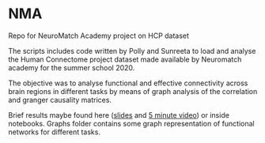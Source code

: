 # NMA
Repo for NeuroMatch Academy  project on HCP dataset

The scripts includes code written by Polly and Sunreeta to load and analyse the Human Connectome project dataset made available by Neuromatch academy for the summer school 2020.  

The objective was to analyse functional and effective connectivity across brain regions in different tasks by means of graph analysis of the correlation and granger causality matrices.

Brief results maybe found here ([slides](https://www.canva.com/design/DAEDbi0SMms/BmvDK8jL76An1mSDy8HPcg/view?utm_content=DAEDbi0SMms&utm_campaign=designshare&utm_medium=link&utm_source=sharebutton) and [5 minute video](https://drive.google.com/drive/folders/1Zp27pALp6Z-_5_2jaUumi_xNz04e1W8w?usp=sharing)) or inside notebooks. Graphs folder contains some graph representation of functional networks for different tasks.
